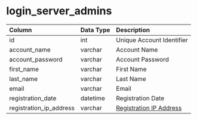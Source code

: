 # login\_server\_admins

| Column | Data Type | Description |
| :--- | :--- | :--- |
| id | int | Unique Account Identifier |
| account\_name | varchar | Account Name |
| account\_password | varchar | Account Password |
| first\_name | varchar | First Name |
| last\_name | varchar | Last Name |
| email | varchar | Email |
| registration\_date | datetime | Registration Date |
| registration\_ip\_address | varchar | [Registration IP Address](https://github.com/EQEmu/docs-db-schema/tree/e0eb157dbf5563b03c0faf391abc87ec69239f4a/docs/schema/categories/loginserver/account_ip.md) |

